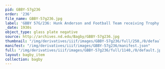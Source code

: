 ```yaml
---
pid: GBBY-57g236
order: '236'
file_name: GBBY-57g236.jpg
label: 'GBBY 57G/236: Hunk Anderson and Football Team receiving Trophy - c1930s'
_date: 1930s
object_type: glass plate negative
source: http://archives.nd.edu/Bagby/GBBY-57g236.jpg
thumbnail: "/img/derivatives/iiif/images/GBBY-57g236/full/250,/0/default.jpg"
manifest: "/img/derivatives/iiif/images/GBBY-57g236/manifest.json"
full: "/img/derivatives/iiif/images/GBBY-57g236/full/1140,/0/default.jpg"
layout: bagby_item
collection: bagby
---
```

